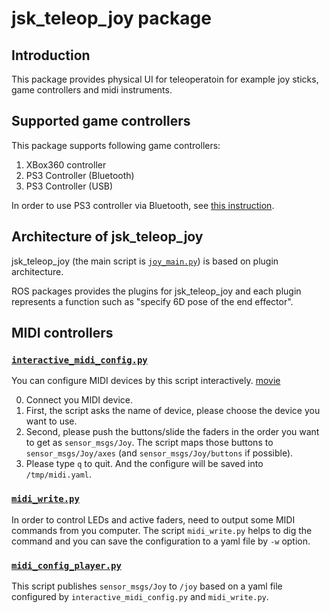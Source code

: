 # jsk_teleop_joy package

## Introduction
This package provides physical UI for teleoperatoin for example joy sticks,
game controllers and midi instruments.

## Supported game controllers
This package supports following game controllers:

1. XBox360 controller
2. PS3 Controller (Bluetooth)
3. PS3 Controller (USB)

In order to use PS3 controller via Bluetooth,
see [this instruction](http://wiki.ros.org/ps3joy/Tutorials/PairingJoystickAndBluetoothDongle).

## Architecture of jsk\_teleop\_joy
jsk\_teleop\_joy (the main script is [`joy_main.py`](scripts/joy_main.py))
is based on plugin architecture.

ROS packages provides the plugins for jsk\_teleop\_joy and each plugin
represents a function such as "specify 6D pose of the end effector".

## MIDI controllers
### [`interactive_midi_config.py`](scripts/interactive_midi_config.py)
You can configure MIDI devices by this script interactively.
[movie](http://www.youtube.com/watch?v=1JOKra7gZVs)

0. Connect you MIDI device.
1. First, the script asks the name of device, please choose the device you want
to use.
2. Second, please push the buttons/slide the faders in the order you want to
get as `sensor_msgs/Joy`.
The script maps those buttons to `sensor_msgs/Joy/axes`
(and `sensor_msgs/Joy/buttons` if possible).
3. Please type `q` to quit. And the configure will be saved into
`/tmp/midi.yaml`.

### [`midi_write.py`](scripts/midi_write.py)
In order to control LEDs and active faders, need to output some MIDI commands
from you computer.
The script `midi_write.py` helps to dig the command and you can save
the configuration to a yaml file by `-w` option.

### [`midi_config_player.py`](scripts/midi_config_player.py)
This script publishes `sensor_msgs/Joy` to `/joy` based on a yaml file
configured by `interactive_midi_config.py` and `midi_write.py`.

